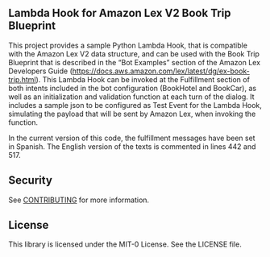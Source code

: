 ## Lambda Hook for Amazon Lex V2 Book Trip Blueprint

This project provides a sample Python Lambda Hook, that is compatible with the Amazon Lex V2 data structure, and can be used with the Book Trip Blueprint that is described in the “Bot Examples” section of the Amazon Lex Developers Guide (https://docs.aws.amazon.com/lex/latest/dg/ex-book-trip.html). This Lambda Hook can be invoked at the Fulfillment section of both intents included in the bot configuration (BookHotel and BookCar), as well as an initialization and validation function at each turn of the dialog. It includes a sample json to be configured as Test Event for the Lambda Hook, simulating the payload that will be sent by Amazon Lex, when invoking the function.

In the current version of this code, the fulfillment messages have been set in Spanish. The English version of the texts is commented in lines 442 and 517. 

## Security

See [CONTRIBUTING](CONTRIBUTING.md#security-issue-notifications) for more information.

## License

This library is licensed under the MIT-0 License. See the LICENSE file.

